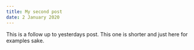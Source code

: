 ```yaml
---
title: My second post
date: 2 January 2020
---
```


This is a follow up to yesterdays post. This one is shorter and just here for examples sake.
